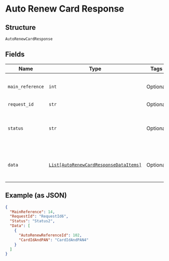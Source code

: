 
# Auto Renew Card Response

## Structure

`AutoRenewCardResponse`

## Fields

| Name | Type | Tags | Description |
|  --- | --- | --- | --- |
| `main_reference` | `int` | Optional | Main reference number for tracking.<br>Example: 123455 |
| `request_id` | `str` | Optional | API |
| `status` | `str` | Optional | Indicates overall status of the request. Allowed values: SUCCES, FAILED, PARTIAL_SUCCESS |
| `data` | [`List[AutoRenewCardResponseDataItems]`](../../doc/models/auto-renew-card-response-data-items.md) | Optional | List of Auto Renew reference entity. The fields of this entity are described below. |

## Example (as JSON)

```json
{
  "MainReference": 14,
  "RequestId": "RequestId6",
  "Status": "Status2",
  "Data": [
    {
      "AutoRenewReferenceId": 102,
      "CardIdAndPAN": "CardIdAndPAN4"
    }
  ]
}
```

